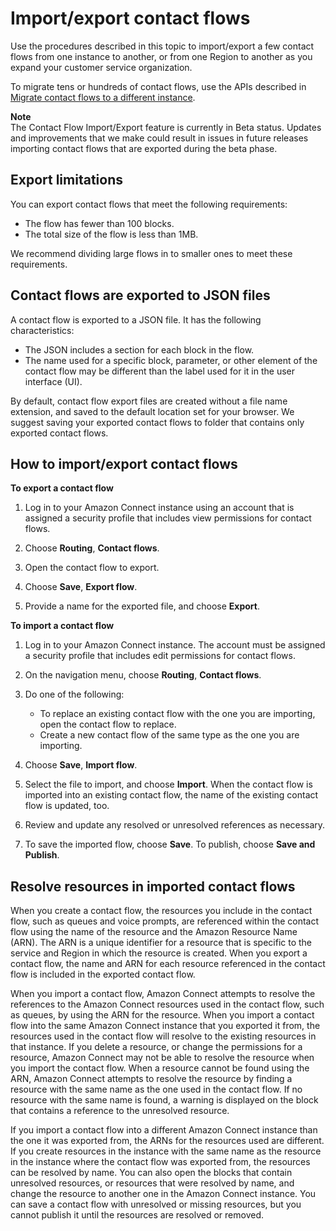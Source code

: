 # Import/export contact flows<a name="contact-flow-import-export"></a>

Use the procedures described in this topic to import/export a few contact flows from one instance to another, or from one Region to another as you expand your customer service organization\.

To migrate tens or hundreds of contact flows, use the APIs described in [Migrate contact flows to a different instance](migrate-contact-flows.md)\. 

**Note**  
The Contact Flow Import/Export feature is currently in Beta status\. Updates and improvements that we make could result in issues in future releases importing contact flows that are exported during the beta phase\.

## Export limitations<a name="contact-flow-export-limitations"></a>

You can export contact flows that meet the following requirements:
+ The flow has fewer than 100 blocks\.
+ The total size of the flow is less than 1MB\.

We recommend dividing large flows in to smaller ones to meet these requirements\.

## Contact flows are exported to JSON files<a name="contact-flow-export-json"></a>

A contact flow is exported to a JSON file\. It has the following characteristics:
+ The JSON includes a section for each block in the flow\.
+ The name used for a specific block, parameter, or other element of the contact flow may be different than the label used for it in the user interface \(UI\)\.

By default, contact flow export files are created without a file name extension, and saved to the default location set for your browser\. We suggest saving your exported contact flows to folder that contains only exported contact flows\.

## How to import/export contact flows<a name="how-to-import-export-contact-flows"></a>

**To export a contact flow**

1. Log in to your Amazon Connect instance using an account that is assigned a security profile that includes view permissions for contact flows\.

1. Choose **Routing**, **Contact flows**\.

1. Open the contact flow to export\.

1. Choose **Save**, **Export flow**\.

1. Provide a name for the exported file, and choose **Export**\.

**To import a contact flow**

1. Log in to your Amazon Connect instance\. The account must be assigned a security profile that includes edit permissions for contact flows\.

1. On the navigation menu, choose **Routing**, **Contact flows**\.

1. Do one of the following:
   + To replace an existing contact flow with the one you are importing, open the contact flow to replace\.
   + Create a new contact flow of the same type as the one you are importing\.

1. Choose **Save**, **Import flow**\.

1. Select the file to import, and choose **Import**\. When the contact flow is imported into an existing contact flow, the name of the existing contact flow is updated, too\.

1. Review and update any resolved or unresolved references as necessary\.

1. To save the imported flow, choose **Save**\. To publish, choose **Save and Publish**\.

## Resolve resources in imported contact flows<a name="contact-flow-export-resources"></a>

When you create a contact flow, the resources you include in the contact flow, such as queues and voice prompts, are referenced within the contact flow using the name of the resource and the Amazon Resource Name \(ARN\)\. The ARN is a unique identifier for a resource that is specific to the service and Region in which the resource is created\. When you export a contact flow, the name and ARN for each resource referenced in the contact flow is included in the exported contact flow\.

When you import a contact flow, Amazon Connect attempts to resolve the references to the Amazon Connect resources used in the contact flow, such as queues, by using the ARN for the resource\. When you import a contact flow into the same Amazon Connect instance that you exported it from, the resources used in the contact flow will resolve to the existing resources in that instance\. If you delete a resource, or change the permissions for a resource, Amazon Connect may not be able to resolve the resource when you import the contact flow\. When a resource cannot be found using the ARN, Amazon Connect attempts to resolve the resource by finding a resource with the same name as the one used in the contact flow\. If no resource with the same name is found, a warning is displayed on the block that contains a reference to the unresolved resource\.

If you import a contact flow into a different Amazon Connect instance than the one it was exported from, the ARNs for the resources used are different\. If you create resources in the instance with the same name as the resource in the instance where the contact flow was exported from, the resources can be resolved by name\. You can also open the blocks that contain unresolved resources, or resources that were resolved by name, and change the resource to another one in the Amazon Connect instance\. You can save a contact flow with unresolved or missing resources, but you cannot publish it until the resources are resolved or removed\.